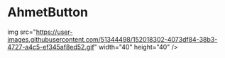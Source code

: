 # AhmetButton


img src="https://user-images.githubusercontent.com/51344498/152018302-4073df84-38b3-4727-a4c5-ef345af8ed52.gif" width="40" height="40" />
